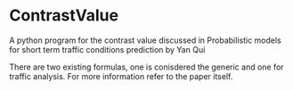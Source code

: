 # ContrastValue
A python program for the contrast value discussed in Probabilistic models for short term traffic conditions prediction  by Yan Qui


There are two existing formulas, one is conisdered the generic and one for traffic analysis.
For more information refer to the paper itself.
